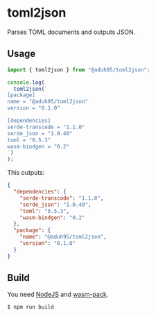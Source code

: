 # toml2json

Parses TOML documents and outputs JSON.

## Usage

```js
import { toml2json } from "@aduh95/toml2json";

console.log(
  toml2json(`
[package]
name = "@aduh95/toml2json"
version = "0.1.0"

[dependencies]
serde-transcode = "1.1.0"
serde_json = "1.0.40"
toml = "0.5.3"
wasm-bindgen = "0.2"
`)
);
```

This outputs:

```json
{
  "dependencies": {
    "serde-transcode": "1.1.0",
    "serde_json": "1.0.40",
    "toml": "0.5.3",
    "wasm-bindgen": "0.2"
  },
  "package": {
    "name": "@aduh95/toml2json",
    "version": "0.1.0"
  }
}
```

## Build

You need [NodeJS](https://nodejs.org) and
[wasm-pack](https://rustwasm.github.io/wasm-pack/installer/).

```console
$ npm run build
```
